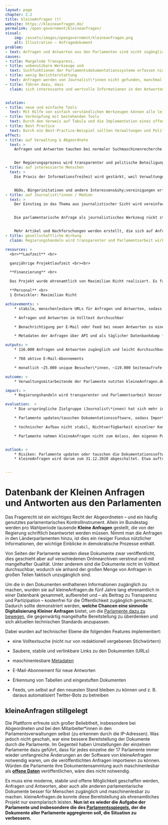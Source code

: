```yaml
---
layout: page
chapter: 2.2
title: kleineAnfragen (†)
website: https://kleineanfragen.de/
permalink: /open-government/kleineanfragen/
visual:
    img: /assets/images/opengovernment/kleineanfragen.png
    alt: Illustration – Anfragedokument
problem:
- text: Anfragen und Antworten aus den Parlamenten sind nicht zugänglich.
causes:
- title: Mangelnde Transparenz,
- title: unbenutzbare Werkzeuge und
  text: Suchfunktionen der Parlamentsdokumentationssysteme erfassen nicht den vollständigen Text und teilweise ist keine Verlinkung auf Anfragen in diesen Systemen möglich.
- title: wenig Berichterstattung
  text: Anfragen werden von Journalist\*innen nicht gefunden, manchmal werden sie vorab von Abgeordneten direkt an befreundete Journalist\*innen weitergegeben oder darauf hingewiesen.
- title: führen dazu, dass
  claim: sich interessante und wertvolle Informationen in den Antworten finden, diese jedoch von wenigen Menschen außerhalb des Parlaments gelesen werden.


solution:
- title: neue und einfache Tools
  text: Mit Hilfe von einfach verständlichen Werkzeugen können alle leichter auf die Anfragen und Antworten zugreifen.
- title: Verknüpfung mit bestehenden Tools
  text: Durch den Verweis auf Tabula und die Implementation eines offenen Standards (OParl) können die Daten in den Antworten, aber auch die Metadaten zu allen Antworten weiterverwendet werden.
- title: Best Practice
  text: Durch ein Best-Practice-Beispiel sollten Verwaltungen und Politik von den Vorteilen offener Werkzeuge überzeugt werden.
effect:
- title: auf Verwaltung & Abgeordnete
  text: >
    Anfragen und Antworten tauchen bei normaler Suchmaschinenrecherche auf.


    Der Regierungsprozess wird transparenter und politische Beteiligung wird vereinfacht.
- title: auf interessierte Menschen
  text: >
    Die Praxis der Informationsfreiheit wird gestärkt, weil Verwaltungen online anhand von Fällen viel über Informationsfreiheit lernen können.


    NGOs, Bürgerinitativen und andere Interessens&shy;vereinigungen erfahren schneller, wenn ihre Themen im Parlament angefragt werden.
- title: auf Journalist\*innen / Medien
  text: >
    Der Einstieg in das Thema aus journalistischer Sicht wird vereinfacht


    Die parlamentarische Anfrage als journalistisches Werkzeug rückt stärker in den Fokus der Medien.


    Mehr Artikel und Nachforschungen werden erstellt, die sich auf Anfragen stützen.
- title: gesellschaftliche Wirkung
  claim: Regierungshandeln wird transparenter und Parlamentsarbeit wirksamer und besser nachvollziehbar, da mehr Menschen die Möglichkeit haben, sich zu informieren.

resources: >
  <br>**Laufzeit** <br>

  ganzjährige Projektlaufzeit <br><br>

  **Finanzierung** <br>

  Das Projekt wurde ehrenamtlich von Maximilian Richt realisiert. Es fallen ausschließlich Kosten für Server und Speicherplatz an. <br><br>

  **Personal** <br>
  1 Entwickler: Maximilian Richt

achievements: >
    * stabile, menschenlesbare URLs für Anfragen und Antworten, sodass diese auch per Mail oder in Sozialen Medien geteilt werden können

    * Anfragen und Antworten im Volltext durchsuchbar

    * Benachrichtigung per E-Mail oder Feed bei neuen Antworten zu einer Suche

    * Metadaten der Anfragen über API und als täglicher Datenbankdump für Entwickler*innen bereitgestellt

outputs: >
    * 116.000 Anfragen und Antworten zugänglich und leicht durchsuchbar

    * 760 aktive E-Mail-Abonnements

    * monatlich ~25.000 unique Besucher\*innen, ~119.000 Seitenaufrufe

outcome: >
    * Verwaltungsmitarbeitende der Parlamente nutzten kleineAnfragen.de öfter als ihre eigenen Tools

impact: >
    * Regierungshandeln wird transparenter und Parlamentsarbeit besser nachvollziehbar, da mehr Menschen die Möglichkeit haben, sich zu informieren. Das ermöglicht mehr Partizipation.

evaluation:  >
    * Die ursprüngliche Zielgruppe (Journalist\*innen) hat sich mehr in Richtung interessierte Bürger\*innen und interessanterweise Verwaltungsmitarbeiter\*innen bewegt.

    * Parlamente updaten/tauschen Dokumentationssoftware, sodass Import von Anfragen und Antworten ohne Anpassung nicht mehr möglich ist – zeitliche Ressourcen hierfür nicht ausreichend, sodass längere Zeit keine neuen Dokumente mehr erscheinen

    * technischer Aufbau nicht stabil, Nichtverfügbarkeit einzelner Komponenten (Suche, Scraper, Dokumentenbereitstellung) sorgt für Ausfall der ganzen Plattform

    * Parlamente nahmen kleineAnfragen nicht zum Anlass, den eigenen Parlamentsspiegel zu überarbeiten und selbst offene Daten bereitzustellen.


outlook: >
    * Risiken: Parlamente updaten oder tauschen die Dokumentationssoftware, sodass der Import von Anfragen und Antworten von diesem Parlament nicht mehr funktioniert bis eine neue Anbindung geschrieben wurde. 
    * kleineAnfragen wird darum zum 31.12.2020 abgeschaltet. Etwa auftretende Fehler beim Import von Anfragen und Antworten werden nicht mehr korrigiert. Es werden auch keine E-Mail-Benachrichtigungen mehr verschickt und ab diesem Zeitpunkt wird auch keine Volltextsuche mehr möglich sein.


---
```



# Datenbank der Kleinen Anfragen und Antworten aus den Parlamenten

Das Fragerecht ist ein wichtiges Recht der Abgeordneten – und ein häufig genutztes parlamentarisches Kontrollinstrument. Allein im Bundestag werden pro Wahlperiode tausende **Kleine Anfragen** gestellt, die von der Regierung schriftlich beantwortet werden müssen. Nimmt man die Anfragen in den Länderparlamenten hinzu, ist dies ein riesiger Fundus nützlicher Informationen, der wichtige Einblicke in demokratische Prozesse enthält. 

Von Seiten der Parlamente werden diese Dokumente zwar veröffentlicht, dies geschieht aber auf verschiedenen Onlinearchiven verstreut und mit mangelhafter Qualität. Unter anderem sind die Dokumente nicht im Volltext durchsuchbar, wodurch sie anhand der großen Menge von Anfragen in großen Teilen faktisch unzugänglich sind. 

Um die in den Dokumenten enthaltenen Informationen zugänglich zu machen, wurden sie auf kleineAnfragen.de fünf Jahre lang ehrenamtlich in einer Datenbank gesammelt, aufbereitet und – als Beitrag zu Transparenz und Partizipation – kostenfrei für die Öffentlichkeit zugänglich gemacht. Dadurch sollte demonstriert werden, **welche Chancen eine sinnvolle Digitalisierung Kleiner Anfragen** bietet, um die [Parlamente dazu zu bewegen](https://kleineanfragen.de/info), die gegenwärtig mangelhafte Bereitstellung zu überdenken und sich aktuellen technischen Standards anzupassen.

Dabei wurden auf technischer Ebene die folgenden Features implementiert: 

* eine Volltextsuche (nicht nur von redaktionell vergebenen Stichwörtern)

* Saubere, stabile und verlinkbare Links zu den Dokumenten (URLs)

* maschinenlesbare [Metadaten](https://de.wikipedia.org/wiki/Metadaten)

* E-Mail-Abonnement für neue Antworten

* Erkennung von Tabellen und eingestuften Dokumenten

* Feeds, um selbst auf den neuesten Stand bleiben zu können und z. B. daraus automatisiert Twitter-Bots zu betreiben

## kleineAnfragen stillgelegt

Die Plattform erfreute sich großer Beliebtheit, insbesondere bei Abgeordneten und bei den Mitarbeiter*innen in den Parlamentsverwaltungen selbst (zu erkennen durch die IP-Adressen). Was jedoch nicht geschah, war eine bessere Bereitstellung der Dokumente durch die Parlamente. Im Gegenteil haben Umstellungen der einzelnen Parlamente dazu geführt, dass für jedes einzelne der 17 Parlamente immer wieder umfangreiche Änderungen an der Software von kleineAnfragen notwendig waren, um die veröffentlichten Anfragen importieren zu können. Würden die Parlamente ihre Dokumentensammlung auch maschinenlesbar als **[offene Daten](https://okfn.de/themen/open_data/)** veröffentlichen, wäre dies nicht notwendig.

Es muss eine moderne, stabile und offene Möglichkeit geschaffen werden, Anfragen und Antworten, aber auch alle anderen parlamentarische Dokumente besser für Menschen zugänglich und maschinenlesbar zu machen. kleineAnfragen.de konnte diese Bereitstellung als ehrenamtliches Projekt nur exemplarisch leisten. **Nun ist es wieder die Aufgabe der Parlamente und insbesondere die des [Parlamentsspiegels](https://www.parlamentsspiegel.de/), der die Dokumente aller Parlamente aggregieren soll, die Situation zu verbessern.**
